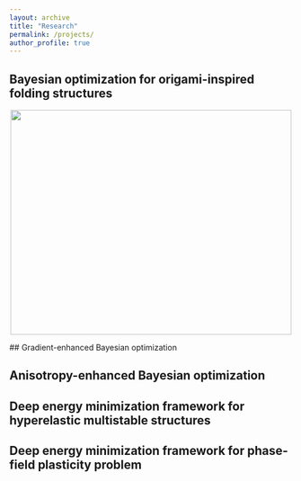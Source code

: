 ```yaml
---
layout: archive
title: "Research"
permalink: /projects/
author_profile: true
---
```


## Bayesian optimization for origami-inspired folding structures
<p align="center">
  <img src="https://github.com/Sourabh-Shende.github.io/Figures/GPBO_1D_wo_der_iter_8.pdf?raw=true" width="500" height="400">
</p>
## Gradient-enhanced Bayesian optimization

## Anisotropy-enhanced Bayesian optimization

## Deep energy minimization framework for hyperelastic multistable structures

## Deep energy minimization framework for phase-field plasticity problem
